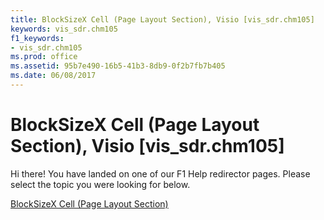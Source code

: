 ```yaml
---
title: BlockSizeX Cell (Page Layout Section), Visio [vis_sdr.chm105]
keywords: vis_sdr.chm105
f1_keywords:
- vis_sdr.chm105
ms.prod: office
ms.assetid: 95b7e490-16b5-41b3-8db9-0f2b7fb7b405
ms.date: 06/08/2017
---
```



# BlockSizeX Cell (Page Layout Section), Visio [vis_sdr.chm105]

Hi there! You have landed on one of our F1 Help redirector pages. Please select the topic you were looking for below.

[BlockSizeX Cell (Page Layout Section)](http://msdn.microsoft.com/library/253aac17-077e-48e0-39a8-a3abd5d4a257%28Office.15%29.aspx)

